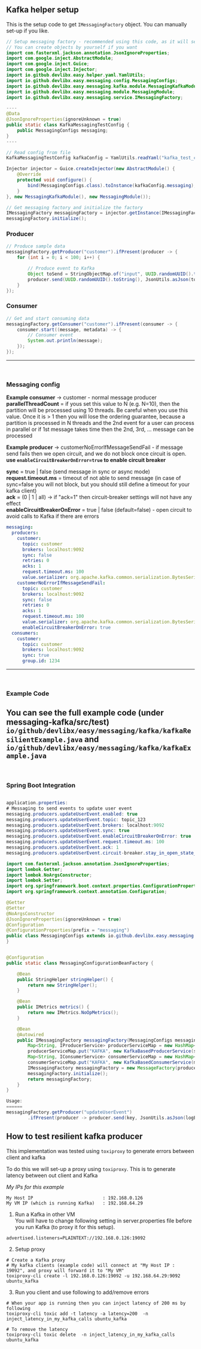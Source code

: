 ## Kafka helper setup
This is the setup code to get ```IMessagingFactory``` object. You can manually set-up if you like.
```java
// Setup messaging factory - recommended using this code, as it will setup defaults.
// You can create objects by yourself if you want
import com.fasterxml.jackson.annotation.JsonIgnoreProperties;
import com.google.inject.AbstractModule;
import com.google.inject.Guice;
import com.google.inject.Injector;
import io.gitbub.devlibx.easy.helper.yaml.YamlUtils;
import io.github.devlibx.easy.messaging.config.MessagingConfigs;
import io.github.devlibx.easy.messaging.kafka.module.MessagingKafkaModule;
import io.github.devlibx.easy.messaging.module.MessagingModule;
import io.github.devlibx.easy.messaging.service.IMessagingFactory;

----
@Data
@JsonIgnoreProperties(ignoreUnknown = true)
public static class KafkaMessagingTestConfig {
    public MessagingConfigs messaging;
}
----

// Read config from file        
KafkaMessagingTestConfig kafkaConfig = YamlUtils.readYaml("kafka_test_config.yml", KafkaMessagingTestConfig.class);

Injector injector = Guice.createInjector(new AbstractModule() {
    @Override
    protected void configure() {
        bind(MessagingConfigs.class).toInstance(kafkaConfig.messaging);
    }
}, new MessagingKafkaModule(), new MessagingModule());

// Get messaging factory and initialize the factory
IMessagingFactory messagingFactory = injector.getInstance(IMessagingFactory.class);
messagingFactory.initialize();
```

### Producer
```java
// Produce sample data
messagingFactory.getProducer("customer").ifPresent(producer -> {
    for (int i = 0; i < 100; i++) {

        // Produce event to Kafka
        Object toSend = StringObjectMap.of("input", UUID.randomUUID().toString());
        producer.send(UUID.randomUUID().toString(), JsonUtils.asJson(toSend).getBytes());
    }
});
```

### Consumer
```java
// Get and start consuming data
messagingFactory.getConsumer("customer").ifPresent(consumer -> {
    consumer.start((message, metadata) -> {
        // Consumer event
        System.out.println(message);
    });
});
```
---
<br>

### Messaging config 

**Example consumer** -> customer - normal message producer <br>
**parallelThreadCount** = if yous set this value to N (e.g. N=10), then the partition will be processed using 10 threads. Be careful 
when you use this value. Once it is > 1 then you will lose the ordering guarantee, because a partition is processed in
N threads and the 2nd event for a user can process in parallel or if 1st message takes time then the 2nd, 3rd, ... message 
can be processed

**Example producer** -> customerNoErrorIfMessageSendFail - if message send fails then we open circuit, and we do not block once circuit is open.
**use ```enableCircuitBreakerOnError=true``` to enable circuit breaker**

**sync** = true | false (send message in sync or async mode) <br>
**request.timeout.ms** = timeout of not able to send message (in case of sync=false you will not block, but you should still define
a timeout for your kafka client) <br>
**ack** = (0 | 1 | all) -> if "ack=1" then circuit-breaker settings will not have any effect <br>
**enableCircuitBreakerOnError** = true | false (default=false) - open circuit to avoid calls to Kafka if there are errors <br>



```yaml
messaging:
  producers:    
    customer:
      topic: customer
      brokers: localhost:9092
      sync: false
      retries: 0
      acks: 1
      request.timeout.ms: 100
      value.serializer: org.apache.kafka.common.serialization.BytesSerializer
    customerNoErrorIfMessageSendFail:
      topic: customer
      brokers: localhost:9092
      sync: false
      retries: 0
      acks: 1
      request.timeout.ms: 100
      value.serializer: org.apache.kafka.common.serialization.BytesSerializer
      enableCircuitBreakerOnError: true
  consumers:   
    customer:
      topic: customer
      brokers: localhost:9092
      sync: true
      group.id: 1234
```
---
<br>

### Example Code
You can see the full example code (under messaging-kafka/src/test)
```io/github/devlibx/easy/messaging/kafka/kafkaResilientExample.java``` and
```io/github/devlibx/easy/messaging/kafka/kafkaExample.java```
---
<br>

### Spring Boot Integration
```java

application.properties:
# Messaging to send events to update user event
messaging.producers.updateUserEvent.enabled: true
messaging.producers.updateUserEvent.topic: topic_123
messaging.producers.updateUserEvent.brokers: localhost:9092
messaging.producers.updateUserEvent.sync: true
messaging.producers.updateUserEvent.enableCircuitBreakerOnError: true
messaging.producers.updateUserEvent.request.timeout.ms: 100
messaging.producers.updateUserEvent.ack: 1
messaging.producers.updateUserEvent.circuit-breaker.stay_in_open_state_on_error.ms: 10000

import com.fasterxml.jackson.annotation.JsonIgnoreProperties;
import lombok.Getter;
import lombok.NoArgsConstructor;
import lombok.Setter;
import org.springframework.boot.context.properties.ConfigurationProperties;
import org.springframework.context.annotation.Configuration;

@Getter
@Setter
@NoArgsConstructor
@JsonIgnoreProperties(ignoreUnknown = true)
@Configuration
@ConfigurationProperties(prefix = "messaging")
public class MessagingConfigs extends io.github.devlibx.easy.messaging.config.MessagingConfigs {
}


@Configuration
public static class MessagingConfigurationBeanFactory {

    @Bean
    public StringHelper stringHelper() {
        return new StringHelper();
    }

    @Bean
    public IMetrics metrics() {
        return new IMetrics.NoOpMetrics();
    }

    @Bean
    @Autowired
    public IMessagingFactory messagingFactory(MessagingConfigs messagingConfigs, StringHelper stringHelper, IMetrics metrics) {
        Map<String, IProducerService> producerServiceMap = new HashMap<>();
        producerServiceMap.put("KAFKA", new KafkaBasedProducerService(stringHelper, metrics));
        Map<String, IConsumerService> consumerServiceMap = new HashMap<>();
        consumerServiceMap.put("KAFKA", new KafkaBasedConsumerService(metrics));
        IMessagingFactory messagingFactory = new MessageFactory(producerServiceMap, consumerServiceMap, messagingConfigs);
        messagingFactory.initialize();
        return messagingFactory;
    }
}

Usage:
======
messagingFactory.getProducer("updateUserEvent")
        .ifPresent(producer -> producer.send(key, JsonUtils.asJson(logEvent)));
```

## How to test resilient kafka producer 
This implementation was tested using ```toxiproxy``` to generate errors between client and kafka <br>

To do this we will set-up a proxy using ```toxiproxy```. This is to generate latency between out client and 
Kafka

*My IPs for this example*
```shell
My Host IP							: 192.168.0.126
My VM IP (which is running Kafka)   : 192.168.64.29

```

1. Run a Kafka in other VM <br>You will have to change following setting in server.properties file before 
you run Kafka (to proxy it for this setup).
```shell
advertised.listeners=PLAINTEXT://192.168.0.126:19092
```

2. Setup proxy
```shell
# Create a Kafka proxy
# My kafka clients (example code) will connect at "My Host IP : 19092", and proxy will forward it to "My VM"
toxiproxy-cli create -l 192.168.0.126:19092 -u 192.168.64.29:9092 ubuntu_kafka
```

3. Run you client and use following to add/remove errors
```shell
# When your app is running then you can inject latency of 200 ms by following
toxiproxy-cli toxic add -t latency -a latency=200  -n inject_latency_in_my_kafka_calls ubuntu_kafka

# To remove the latency
toxiproxy-cli toxic delete  -n inject_latency_in_my_kafka_calls ubuntu_kafka
```

